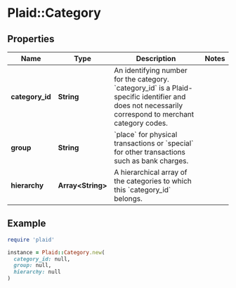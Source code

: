 # Plaid::Category

## Properties

| Name | Type | Description | Notes |
| ---- | ---- | ----------- | ----- |
| **category_id** | **String** | An identifying number for the category. &#x60;category_id&#x60; is a Plaid-specific identifier and does not necessarily correspond to merchant category codes. |  |
| **group** | **String** | &#x60;place&#x60; for physical transactions or &#x60;special&#x60; for other transactions such as bank charges. |  |
| **hierarchy** | **Array&lt;String&gt;** | A hierarchical array of the categories to which this &#x60;category_id&#x60; belongs. |  |

## Example

```ruby
require 'plaid'

instance = Plaid::Category.new(
  category_id: null,
  group: null,
  hierarchy: null
)
```

